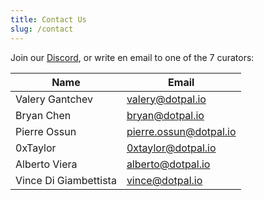 ```yaml
---
title: Contact Us
slug: /contact
---
```


Join our [Discord](https://discord.gg/xDyGGcnCJw), or write en email to one of the 7 curators:

| Name                         | Email                  |
|------------------------------|------------------------|
| Valery Gantchev              | valery@dotpal.io       |
| Bryan Chen                   | bryan@dotpal.io        |
| Pierre Ossun                 | pierre.ossun@dotpal.io |
| 0xTaylor                     | 0xtaylor@dotpal.io     |
| Alberto Viera                | alberto@dotpal.io      |
| Vince Di Giambettista        | vince@dotpal.io        |

